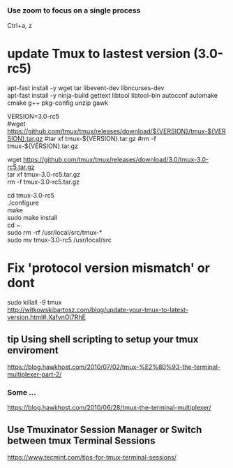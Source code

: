 ### Use zoom to focus on a single process
Ctrl+a, z





























# update Tmux to lastest version (3.0-rc5)    

apt-fast install -y wget tar libevent-dev libncurses-dev    
apt-fast install -y ninja-build gettext libtool libtool-bin autoconf automake cmake g++ pkg-config unzip gawk   

VERSION=3.0-rc5   
#wget https://github.com/tmux/tmux/releases/download/${VERSION}/tmux-${VERSION}.tar.gz
#tar xf tmux-${VERSION}.tar.gz
#rm -f tmux-${VERSION}.tar.gz

wget https://github.com/tmux/tmux/releases/download/3.0/tmux-3.0-rc5.tar.gz   
tar xf tmux-3.0-rc5.tar.gz    
rm -f tmux-3.0-rc5.tar.gz   

cd tmux-3.0-rc5   
./configure   
make    
sudo make install   
cd ~    
sudo rm -rf /usr/local/src/tmux-\*    
sudo mv tmux-3.0-rc5 /usr/local/src   

# Fix 'protocol version mismatch' or dont   
sudo killall -9 tmux    
http://witkowskibartosz.com/blog/update-your-tmux-to-latest-version.html#.XafvnOj7RhE   

## tip Using shell scripting to setup your tmux enviroment
https://blog.hawkhost.com/2010/07/02/tmux-%E2%80%93-the-terminal-multiplexer-part-2/    

### Some ...
https://blog.hawkhost.com/2010/06/28/tmux-the-terminal-multiplexer/

## Use Tmuxinator Session Manager  or  Switch between tmux Terminal Sessions
https://www.tecmint.com/tips-for-tmux-terminal-sessions/
